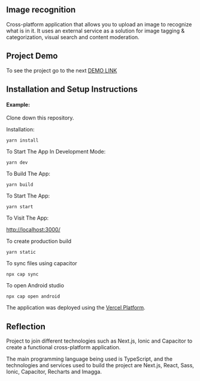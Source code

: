## Image recognition

Cross-platform application that allows you to upload an image to recognize what is in it. It uses an external service as a solution for image tagging & categorization, visual search and content moderation.

## Project Demo

To see the project go to the next [DEMO LINK](https://image-recognition-eight.vercel.app)

## Installation and Setup Instructions

#### Example:

Clone down this repository.

Installation:

`yarn install`

To Start The App In Development Mode:

`yarn dev`

To Build The App:

`yarn build`

To Start The App:

`yarn start`

To Visit The App:

[http://localhost:3000/](http://localhost:3000/)

To create production build

`yarn static`

To sync files using capacitor

`npx cap sync`

To open Android studio

`npx cap open android`

The application was deployed using the [Vercel Platform](https://vercel.com/new?utm_medium=default-template&filter=next.js&utm_source=create-next-app&utm_campaign=create-next-app-readme).

## Reflection

Project to join different technologies such as Next.js, Ionic and Capacitor to create a functional cross-platform application.

The main programming language being used is TypeScript, and the technologies and services used to build the project are Next.js, React, Sass, Ionic, Capacitor, Recharts and Imagga.
